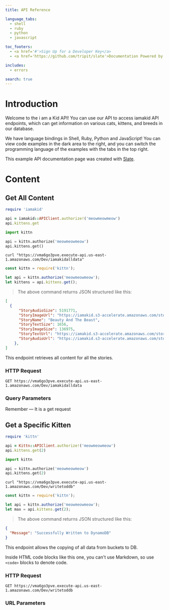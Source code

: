 ```yaml
---
title: API Reference

language_tabs:
  - shell
  - ruby
  - python
  - javascript

toc_footers:
  - <a href='#'>Sign Up for a Developer Key</a>
  - <a href='https://github.com/tripit/slate'>Documentation Powered by Slate</a>

includes:
  - errors

search: true
---
```


# Introduction

Welcome to the i am a Kid API! You can use our API to access iamakid API endpoints, which can get information on various cats, kittens, and breeds in our database.

We have language bindings in Shell, Ruby, Python and JavaScript! You can view code examples in the dark area to the right, and you can switch the programming language of the examples with the tabs in the top right.

This example API documentation page was created with [Slate](https://github.com/tripit/slate).


# Content

## Get All Content

```ruby
require 'iamakid'

api = iamakid::APIClient.authorize!('meowmeowmeow')
api.kittens.get
```

```python
import kittn

api = kittn.authorize('meowmeowmeow')
api.kittens.get()
```

```shell
curl "https://vma6go3pve.execute-api.us-east-1.amazonaws.com/Dev/iamakidalldata"
```

```javascript
const kittn = require('kittn');

let api = kittn.authorize('meowmeowmeow');
let kittens = api.kittens.get();
```

> The above command returns JSON structured like this:

```json
[
  {
      "StoryAudioSize": 5191771,
      "StoryImageUrl": "https://iamakid.s3-accelerate.amazonaws.com/story-images/Beauty%20And%20The%20Beast.png?AWSAccessKeyId=ASIAJEJ5MYKJWYHT2WSA&Expires=1489668550&Signature=nV2fVVjOFKohnUntXIoPwHmEn9g%3D&x-amz-security-token=FQoDYXdzEEYaDIZKB5isk%2FKWCnKCKyLmAXxt1odw0l3DfR8p%2Bh3Kgq98eOVceG%2FyTKJHf7ymwCVyaw7KXqf1VMJ3vxp2pKnWQmHwSDErzAwVA5UQamBvNvWkh3UOxajG2ZgQ9p6WMXldVvHWKM6ZQQPI%2FHQGkIErRR9OHA7%2FjjLZ8j4JBMNZMS8X3bZH9owKsa7xSIV82uCOThspp0c%2BA9Aabxbd5W4p6H9huR838gIQm%2F%2Fotmcb3T7%2Fh8ydF721xOu%2FVj1Hszdn%2F2rI3wz6BpqUBNqRuU53BoLAATfZ5N5eNvdkvMDB%2Fvl%2ButFD7JcyuicsrZMXg3uF%2FIcSjLVlKOaRhcYF",
      "StoryName": "Beauty And The Beast",
      "StoryTextSize": 1656,
      "StoryImageSize": 136975,
      "StoryTextUrl": "https://iamakid.s3-accelerate.amazonaws.com/story-text/Beauty%20And%20The%20Beast.txt?AWSAccessKeyId=ASIAJEJ5MYKJWYHT2WSA&Expires=1489668548&Signature=nPm0iF1ssyDSvMF6ZKfB7KjE6i4%3D&x-amz-security-token=FQoDYXdzEEYaDIZKB5isk%2FKWCnKCKyLmAXxt1odw0l3DfR8p%2Bh3Kgq98eOVceG%2FyTKJHf7ymwCVyaw7KXqf1VMJ3vxp2pKnWQmHwSDErzAwVA5UQamBvNvWkh3UOxajG2ZgQ9p6WMXldVvHWKM6ZQQPI%2FHQGkIErRR9OHA7%2FjjLZ8j4JBMNZMS8X3bZH9owKsa7xSIV82uCOThspp0c%2BA9Aabxbd5W4p6H9huR838gIQm%2F%2Fotmcb3T7%2Fh8ydF721xOu%2FVj1Hszdn%2F2rI3wz6BpqUBNqRuU53BoLAATfZ5N5eNvdkvMDB%2Fvl%2ButFD7JcyuicsrZMXg3uF%2FIcSjLVlKOaRhcYF",
      "StoryAudioUrl": "https://iamakid.s3-accelerate.amazonaws.com/story-audio/Beauty%20And%20The%20Beast.mp3?AWSAccessKeyId=ASIAJEJ5MYKJWYHT2WSA&Expires=1489668553&Signature=WTlYfL3GsfCscollSxmF5%2BGP3aw%3D&x-amz-security-token=FQoDYXdzEEYaDIZKB5isk%2FKWCnKCKyLmAXxt1odw0l3DfR8p%2Bh3Kgq98eOVceG%2FyTKJHf7ymwCVyaw7KXqf1VMJ3vxp2pKnWQmHwSDErzAwVA5UQamBvNvWkh3UOxajG2ZgQ9p6WMXldVvHWKM6ZQQPI%2FHQGkIErRR9OHA7%2FjjLZ8j4JBMNZMS8X3bZH9owKsa7xSIV82uCOThspp0c%2BA9Aabxbd5W4p6H9huR838gIQm%2F%2Fotmcb3T7%2Fh8ydF721xOu%2FVj1Hszdn%2F2rI3wz6BpqUBNqRuU53BoLAATfZ5N5eNvdkvMDB%2Fvl%2ButFD7JcyuicsrZMXg3uF%2FIcSjLVlKOaRhcYF"
    },
]
```

This endpoint retrieves all content for all the stories.

### HTTP Request

`GET https://vma6go3pve.execute-api.us-east-1.amazonaws.com/Dev/iamakidalldata`

### Query Parameters

<!--Parameter | Default | Description
--------- | ------- | -----------
include_cats | false | If set to true, the result will also include cats.
available | true | If set to false, the result will include kittens that have already been adopted.-->

<aside class="success">
Remember — It is a get request
</aside>

## Get a Specific Kitten

```ruby
require 'kittn'

api = Kittn::APIClient.authorize!('meowmeowmeow')
api.kittens.get(2)
```

```python
import kittn

api = kittn.authorize('meowmeowmeow')
api.kittens.get(2)
```

```shell
curl "https://vma6go3pve.execute-api.us-east-1.amazonaws.com/Dev/writetoddb"
```

```javascript
const kittn = require('kittn');

let api = kittn.authorize('meowmeowmeow');
let max = api.kittens.get(2);
```

> The above command returns JSON structured like this:

```json
{
  "Message": "Successfully Written to DynamoDB"
}
```

This endpoint allows the copying of all data from buckets to DB.

<aside class="warning">Inside HTML code blocks like this one, you can't use Markdown, so use <code>&lt;code&gt;</code> blocks to denote code.</aside>

### HTTP Request

`GET https://vma6go3pve.execute-api.us-east-1.amazonaws.com/Dev/writetoddb`

### URL Parameters

<!--Parameter | Description
--------- | -----------
ID | The ID of the kitten to retrieve-->
